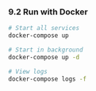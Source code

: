 ### 9.2 Run with Docker
```bash
# Start all services
docker-compose up

# Start in background
docker-compose up -d

# View logs
docker-compose logs -f
```
